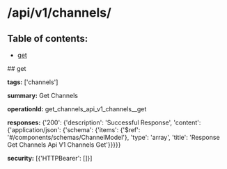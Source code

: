 # /api/v1/channels/

## Table of contents:
- [get](#get)

<a name="get" />
## get

**tags:** ['channels']

**summary:** Get Channels

**operationId:** get_channels_api_v1_channels__get

**responses:** {'200': {'description': 'Successful Response', 'content': {'application/json': {'schema': {'items': {'$ref': '#/components/schemas/ChannelModel'}, 'type': 'array', 'title': 'Response Get Channels Api V1 Channels  Get'}}}}}

**security:** [{'HTTPBearer': []}]

